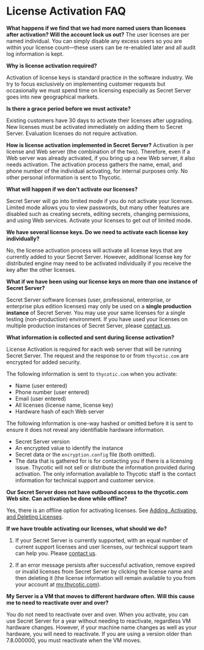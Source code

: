 [title]: # (License Activation FAQ)
[tags]: # (License, activation, faq)
[priority]: #	(1000)

# License Activation FAQ

**What happens if we find that we had more named users than licenses after activation? Will the account lock us out?**
The user licenses are per named individual.  You can simply disable any excess users so you are within your license count—these users can be re-enabled later and all audit log information is kept.

**Why is license activation required?**

Activation of license keys is standard practice in the software industry. We try to focus exclusively on implementing customer requests but occasionally we must spend time on licensing especially as Secret Server goes into new geographical markets.

**Is there a grace period before we must activate?**

Existing customers have 30 days to activate their licenses after upgrading. New licenses must be activated immediately on adding them to Secret Server. Evaluation licenses do not require activation.

**How is license activation implemented in Secret Server?**
Activation is per license and Web server (the combination of the two). Therefore, even if a Web server was already activated, if you bring up a new Web server, it also needs activation. The activation process gathers the name, email, and phone number of the individual activating, for internal purposes only. No other personal information is sent to Thycotic.

**What will happen if we don't activate our licenses?**

Secret Server will go into limited mode if you do not activate your licenses. Limited mode allows you to view passwords, but many other features are disabled such as creating secrets, editing secrets, changing permissions, and using Web services. Activate your licenses to get out of limited mode.

**We have several license keys. Do we need to activate each license key individually?**

No, the license activation process will activate all license keys that are currently added to your Secret Server. However, additional license key for distributed engine may need to be activated individually if you receive the key after the other licenses.

**What if we have been using our license keys on more than one instance of Secret Server?**

Secret Server software licenses (user, professional, enterprise, or enterprise plus edition licenses) may only be used on a **single production instance** of Secret Server. You may use your same licenses for a single testing (non-production) environment. If you have used your licenses on multiple production instances of Secret Server, please [contact us](http://thycotic.com/company/contact/).

**What information is collected and sent during license activation?**

License Activation is required for each web server that will be running Secret Server. The request and the response to or from `thycotic.com` are encrypted for added security.

The following information is sent to `thycotic.com` when you activate:

- Name (user entered)
- Phone number (user entered)
- Email (user entered)
- All licenses (license name, license key)
- Hardware hash of each Web server

The following information is one-way hashed or omitted before it is sent to ensure it does not reveal any identifiable hardware information.

- Secret Server version
- An encrypted value to identify the instance
- Secret data or the `encryption.config` file (both omitted).
- The data that is gathered for is for contacting you if there is a licensing issue. Thycotic will not sell or distribute the information provided during activation.  The only information available to Thycotic staff is the contact information for  technical support and customer service.

**Our Secret Server does not have outbound access to the thycotic.com Web site. Can activation be done while offline?**

Yes, there is an offline option for activating licenses. See [Adding, Activating, and Deleting Licenses](../adding-activating-deleting-licenses/index.md).

**If we have trouble activating our licenses, what should we do?**

1. If your Secret Server is currently supported, with an equal number of current support licenses and user licenses, our technical support team can help you. Please [contact us](http://thycotic.com/products/secret-server/support-2/).

1. If an error message persists after successful activation, remove expired or invalid licenses from Secret Server by clicking the license name and then deleting it (the license information will remain available to you from your account at [my.thycotic.com](http://my.thycotic.com)).

**My Server is a VM that moves to different hardware often.  Will this cause me to need to reactivate over and over?**

You do not need to reactivate over and over. When you activate, you can use Secret Server for a year without needing to reactivate, regardless VM hardware changes. However, if your machine name changes as well as your hardware, you will need to reactivate. If you are using a version older than 7.8.000000, you must reactivate when the VM moves.
